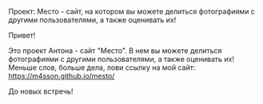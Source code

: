Проект: Место - сайт, на котором вы можете делиться фотографиями с другими пользователями, а также оценивать их!

Привет!

Это проект Антона - сайт "Место". В нем вы можете делиться фотографиями с другими пользователями, а также оценивать их!
Меньше слов, больше дела, лови ссылку на мой сайт: https://m4sson.github.io/mesto/

До новых встречь!

